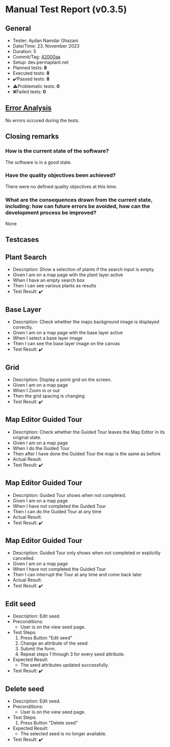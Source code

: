 # Manual Test Report (v0.3.5)

## General

- Tester: Aydan Namdar Ghazani
- Date/Time: 23. November 2023
- Duration: 5
- Commit/Tag: [42000aa](https://github.com/ElektraInitiative/PermaplanT/tree/42000aa868348e5a6bc8e5e3e54092794dce49aa)
- Setup: dev.permaplant.net
- Planned tests: **8**
- Executed tests: **8**
- ✔️Passed tests: **8**
- ⚠️Problematic tests: **0**
- ❌Failed tests: **0**

## [Error Analysis](../README.md#report-header)

No errors occured during the tests.

## Closing remarks

### How is the current state of the software?

The software is in a good state.

### Have the quality objectives been achieved?

There were no defined quality objectives at this time.

### What are the consequences drawn from the current state, including: how can future errors be avoided, how can the development process be improved?

None

## Testcases

## Plant Search

- Description: Show a selection of plants if the search input is empty.
- Given I am on a map page with the plant layer active
- When I have an empty search box
- Then I can see various plants as results
- Test Result: ✔️

## Base Layer

- Description: Check whether the maps background image is displayed correctly.
- Given I am on a map page with the base layer active
- When I select a base layer image
- Then I can see the base layer image on the canvas
- Test Result: ✔️

## Grid

- Description: Display a point grid on the screen.
- Given I am on a map page
- When I Zoom in or out
- Then the grid spacing is changing
- Test Result: ✔️

## Map Editor Guided Tour

- Description: Check whether the Guided Tour leaves the Map Editor in its original state.
- Given I am on a map page
- When I do the Guided Tour
- Then after I have done the Guided Tour the map is the same as before
- Actual Result:
- Test Result: ✔️

## Map Editor Guided Tour

- Description: Guided Tour shows when not completed.
- Given I am on a map page
- When I have not completed the Guided Tour
- Then I can do the Guided Tour at any time
- Actual Result:
- Test Result: ✔️

## Map Editor Guided Tour

- Description: Guided Tour only shows when not completed or explicitly cancelled.
- Given I am on a map page
- When I have not completed the Guided Tour
- Then I can interrupt the Tour at any time and come back later
- Actual Result:
- Test Result: ✔️

## Edit seed

- Description: Edit seed.
- Preconditions:
  - User is on the view seed page.
- Test Steps:
  1. Press Button "Edit seed"
  2. Change an attribute of the seed.
  3. Submit the form.
  4. Repeat steps 1 through 3 for every seed attribute.
- Expected Result:
  - The seed attributes updated successfully.
- Test Result: ✔️

## Delete seed

- Description: Edit seed.
- Preconditions:
  - User is on the view seed page.
- Test Steps:
  1. Press Button "Delete seed"
- Expected Result:
  - The selected seed is no longer available.
- Test Result: ✔️
